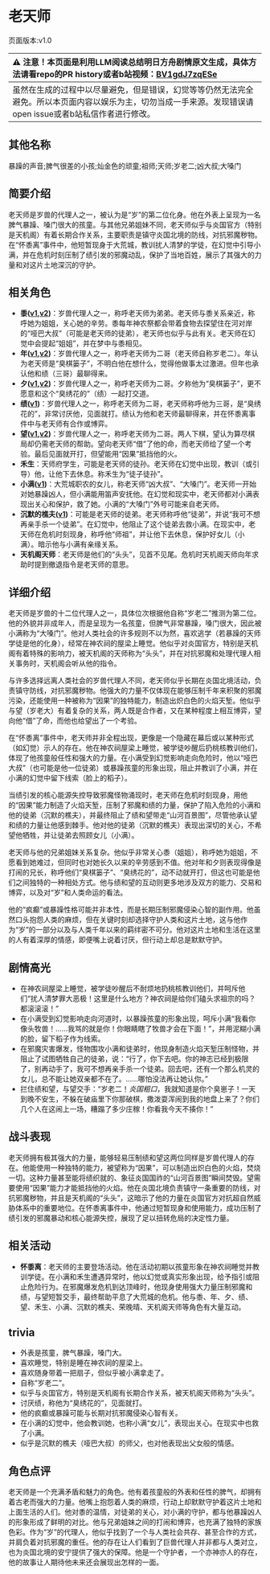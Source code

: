 # 老天师
页面版本:v1.0
 

| :warning: 注意！本页面是利用LLM阅读总结明日方舟剧情原文生成，具体方法请看repo的PR history或者b站视频：[BV1gdJ7zqESe](https://www.bilibili.com/video/BV1gdJ7zqESe/)         |
|:----------------------------|
| 虽然在生成的过程中以尽量避免，但是错误，幻觉等等仍然无法完全避免。所以本页面内容以娱乐为主，切勿当成一手来源。发现错误请open issue或者b站私信作者进行修改。|



## 其他名称
暴躁的声音;脾气很差的小孩;灿金色的顽童;祖师;天师;岁老二;凶大叔;大嗓门
## 简要介绍
老天师是岁兽的代理人之一，被认为是“岁”的第二位化身。他在外表上呈现为一名脾气暴躁、嗓门很大的孩童。与其他兄弟姐妹不同，老天师似乎与炎国官方（特别是天机阁）有着长期合作关系，主要职责是镇守炎国北境的防线，对抗邪魔秽物。在“怀黍离”事件中，他短暂现身于大荒城，教训扰人清梦的学徒，在幻觉中引导小满，并在危机时刻压制了绩引发的邪魔动乱，保护了当地百姓，展示了其强大的力量和对这片土地深沉的守护。
## 相关角色
-   **黍([v1](char_2025_shu.md),[v2](../char_v3/char_2025_shu.md))**：岁兽代理人之一，称呼老天师为弟弟。老天师与黍关系亲近，称呼她为姐姐，关心她的辛劳。黍每年神农祭都会带着食物去探望住在河对岸的“哑巴大叔”（可能是老天师的徒弟），老天师也似乎与此有关。老天师在幻觉中会提起“姐姐”，并在梦中与黍相见。
-   **年([v1](char_2014_nian.md),[v2](../char_v3/char_2014_nian.md))**：岁兽代理人之一，称呼老天师为二哥（老天师自称岁老二）。年认为老天师是“臭棋篓子”，不明白他在想什么，觉得他做事太过激进。但年也承认他和绩（三哥）最聊得来。
-   **夕([v1](char_2015_dusk.md),[v2](../char_v3/char_2015_dusk.md))**：岁兽代理人之一，称呼老天师为二哥。夕称他为“臭棋篓子”，更不愿意和这个“臭绣花的”（绩）一起打交道。
-   **绩([v1](extended_char_ji.md))**：岁兽代理人之一，称呼老天师为二哥，老天师称呼他为三哥，是“臭绣花的”，非常讨厌他，见面就打。绩认为他和老天师最聊得来，并在怀黍离事件中与老天师有合作或博弈。
-   **望([v1](extended_char_wang.md),[v2](../char_v3/extended_char_wang.md))**：岁兽代理人之一，称呼老天师为二哥。两人下棋，望认为算尽棋局却仍需老天师的帮助。望向老天师“借”了他的命，而老天师给了望一个考验。最后见面就开打，但望能用“因果”抵挡他的火。
-   **禾生**：天师府学生，可能是老天师的徒孙。老天师在幻觉中出现，教训（或引导）他，让他下去休息。称禾生为“徒子徒孙”。
-   **小满([v1](char_4122_grabds.md))**：大荒城职农的女儿，称老天师“凶大叔”、“大嗓门”。老天师一开始对她暴躁凶人，但小满能用笛声安抚他。在幻觉和现实中，老天师都对小满表现出关心和保护，救了她。小满的“大嗓门”外号可能来自老天师。
-   **沉默的樵夫([v1](extended_char_chen_mo_de_qiao_fu.md))**：可能是老天师的徒弟。老天师称呼他“徒弟”，并说“我可不想再亲手杀一个徒弟”。在幻觉中，他阻止了这个徒弟去救小满。在现实中，老天师在危机时刻现身，称呼他“师祖”，并让他下去休息，保护好女儿（小满）。暗示他与小满有亲缘关系。
-   **天机阁天师**：老天师是他们的“头头”，见首不见尾。危机时天机阁天师向年求助时提到撤退指令是老天师的意思。
## 详细介绍
老天师是岁兽的十二位代理人之一，具体位次根据他自称“岁老二”推测为第二位。他的外貌并非成年人，而是呈现为一名孩童，但脾气非常暴躁，嗓门很大，因此被小满称为“大嗓门”。他对人类社会的许多规则不以为然，喜欢逃学（若暴躁的天师学徒是他的化身），经常在神农祠的屋梁上睡觉。他似乎对炎国官方，特别是天机阁有着特殊的影响力，被天机阁的天师称为“头头”，并在对抗邪魔和处理代理人相关事务时，天机阁会听从他的指令。

与许多选择远离人类社会的岁兽代理人不同，老天师似乎长期在炎国北境活动，负责镇守防线，对抗邪魔秽物。他强大的力量不仅体现在能够压制千年来积聚的邪魔污染，还能使用一种被称为“因果”的独特能力，制造出炽白色的火焰天堑。他似乎与望（岁老大）有着复杂的关系，两人既是合作者，又在某种程度上相互博弈，望向他“借”了命，而他也给望出了一个考验。

在“怀黍离”事件中，老天师并非全程出现，更像是一个隐藏在幕后或以某种形式（如幻觉）示人的存在。他在神农祠屋梁上睡觉，被学徒吵醒后扔桃核教训他们，体现了他孩童般任性和强大的力量。在小满受到幻觉影响走向危险时，他以“哑巴大叔”（也可能是他一位徒弟）或暴躁孩童的形象出现，阻止并教训了小满，并在小满的幻觉中留下线索（脸上的稻子）。

当绩引发的核心能源失控导致邪魔怪物涌现时，老天师在危机时刻现身，用他的“因果”能力制造了火焰天堑，压制了邪魔和绩的力量，保护了陷入危险的小满和他的徒弟（沉默的樵夫），并最终阻止了绩和望带走“山河百景图”，尽管他承认望和绩的力量让他感到棘手。他对他的徒弟（沉默的樵夫）表现出深切的关心，不希望他牺牲，并让徒弟去照顾女儿（小满）。

老天师与他的兄弟姐妹关系复杂。他似乎非常关心黍（姐姐），称呼她为姐姐，不愿看到她难过，但同时也对她长久以来的辛劳感到不值。他对年和夕则表现得像是打闹的兄长，称呼他们“臭棋篓子”、“臭绣花的”，动不动就开打，但这也可能是他们之间独特的一种相处方式。他与绩和望的互动则更多地涉及双方的能力、交易和博弈，以及对“岁”和人类命运的看法。

他的“疯癫”或暴躁性格可能并非本性，而是长期压制邪魔侵染心智的副作用。他虽然口头抱怨人类的麻烦，但在关键时刻却选择守护人类和这片土地，这与他作为“岁”的一部分以及与人类千年以来的羁绊密不可分。他对这片土地和生活在这里的人有着深厚的情感，即便嘴上说着讨厌，但行动上却总是默默守护。
## 剧情高光
- 在神农祠屋梁上睡觉，被学徒吵醒后不耐烦地扔桃核教训他们，并呵斥他们“扰人清梦罪大恶极！这里是什么地方？神农祠是给你们磕头求祖宗的吗？都滚滚滚！”
- 在小满受到幻觉影响走向河道时，以暴躁孩童的形象出现，呵斥小满“我看你像头牧兽！……我骂的就是你！你眼睛瞎了牧兽才会在下面！”，并用泥糊小满的脸，留下稻子作为线索。
- 在邪魔灾害爆发，怪物围攻小满和徒弟时，他现身制造火焰天堑压制怪物，并阻止了试图牺牲自己的徒弟，说：“行了，你下去吧。你的神志已经到极限了，别再动手了，我可不想再亲手杀一个徒弟。回去吧，还有一个那么机灵的女儿，总不能让她双亲都不在了。......哪怕没法再让她认你。”
- 拦住绩和望，与望交手：“岁老二！*炎国粗口*，我就知道是你个臭崽子！一天到晚不安生，不躲在破庙里下你那破棋，撒泼耍浑闹到我的地盘上来了？你们几个人在这闹上一场，糟蹋了多少庄稼！你看我今天不揍你！”
## 战斗表现
老天师拥有极其强大的力量，能够轻易压制绩和望这两位同样是岁兽代理人的存在。他能使用一种独特的能力，被望称为“因果”，可以制造出炽白色的火焰，焚烧一切。这种力量甚至能将绩织就的、象征炎国国祚的“山河百景图”瞬间焚毁。望需要使用“因果”能力才能抵挡他的火焰。他在炎国北境负责镇守一条重要的防线，对抗邪魔秽物，并且是天机阁的“头头”，这暗示了他的力量在炎国官方对抗超自然威胁体系中的重要地位。在怀黍离事件中，他通过短暂现身和使用能力，成功压制了绩引发的邪魔暴动和核心能源失控，展现了足以扭转危局的决定性力量。
## 相关活动
-   **怀黍离**：老天师的主要登场活动。他在活动初期以孩童形象在神农祠睡觉并教训学徒。在小满和禾生遭遇异常时，他以幻觉或真实形象出现，给予指引或阻止危险行为。在邪魔爆发危机到达顶峰时，他现身使用强大力量压制邪魔和绩，与望短暂交手，最终帮助平息了大荒城的危机。他与黍、年、夕、绩、望、禾生、小满、沉默的樵夫、荣晚晴、天机阁天师等角色有大量互动。
## trivia
- 外表是孩童，脾气暴躁，嗓门大。
- 喜欢睡觉，特别是睡在神农祠的屋梁上。
- 喜欢随身带着一把扇子，但似乎被小满拿走了。
- 自称“岁老二”。
- 似乎与炎国官方，特别是天机阁有长期合作关系，被天机阁天师称为“头头”。
- 讨厌绩，称他为“臭绣花的”，见面就打。
- 他的疯癫或暴躁可能与长期对抗邪魔侵染心智有关。
- 在小满的幻觉中，他会教训她，也称小满“女儿”，表现出关心。在现实中也救了小满。
- 似乎是沉默的樵夫（哑巴大叔）的师父，也对他表现出父女般的情感。
## 角色点评
老天师是一个充满矛盾和魅力的角色。他有着孩童般的外表和任性的脾气，却拥有着古老而强大的力量。他嘴上抱怨着人类的麻烦，行动上却默默守护着这片土地和上面生活的人们。他对黍的温情，对徒弟的关心，对小满的守护，都与他暴躁凶人的形象形成了鲜明的对比。他与兄弟姐妹之间的打闹和博弈，也充满了独特的家族色彩。作为“岁”的代理人，他似乎找到了一个与人类社会共存、甚至合作的方式，并肩负着对抗邪魔的重任。他的存在让人们看到了巨兽代理人并非都与人类对立，也为炎国北境的安宁提供了强大的保障。他是一个守护者，一个亦神亦人的存在，他的故事让人期待他未来还会展现出怎样的一面。